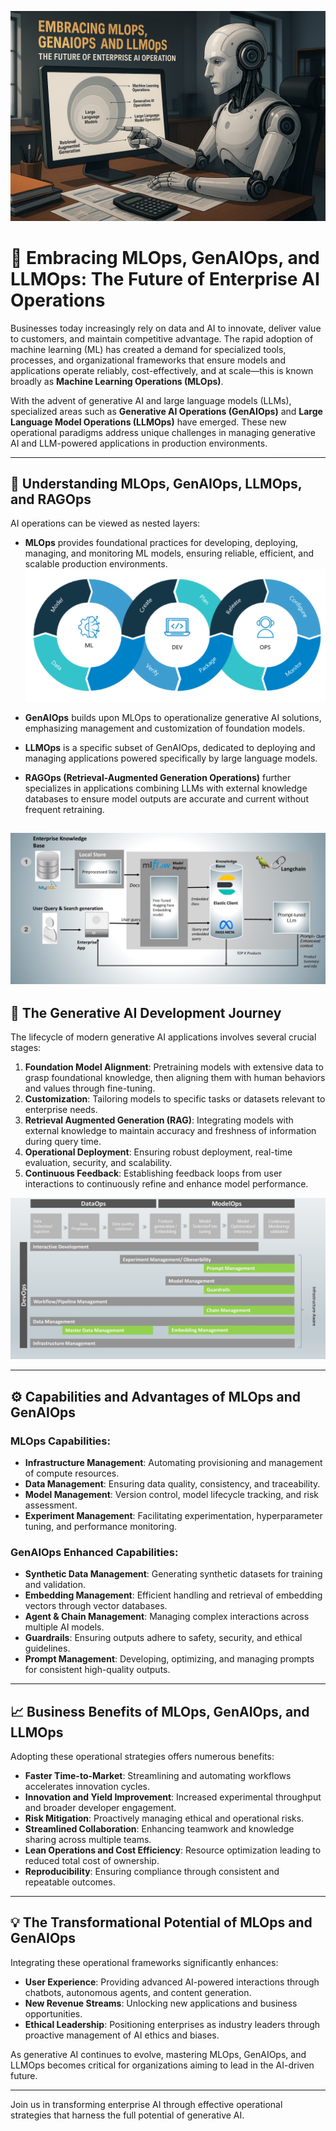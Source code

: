 ![Blog Header](assets/blog.png)

# 🚀 Embracing MLOps, GenAIOps, and LLMOps: The Future of Enterprise AI Operations

Businesses today increasingly rely on data and AI to innovate, deliver value to customers, and maintain competitive advantage. The rapid adoption of machine learning (ML) has created a demand for specialized tools, processes, and organizational frameworks that ensure models and applications operate reliably, cost-effectively, and at scale—this is known broadly as **Machine Learning Operations (MLOps)**.

With the advent of generative AI and large language models (LLMs), specialized areas such as **Generative AI Operations (GenAIOps)** and **Large Language Model Operations (LLMOps)** have emerged. These new operational paradigms address unique challenges in managing generative AI and LLM-powered applications in production environments.

---

## 🌟 Understanding MLOps, GenAIOps, LLMOps, and RAGOps

AI operations can be viewed as nested layers:

- **MLOps** provides foundational practices for developing, deploying, managing, and monitoring ML models, ensuring reliable, efficient, and scalable production environments.
![MLOps Lifecycle](assets/MLops.png)



- **GenAIOps** builds upon MLOps to operationalize generative AI solutions, emphasizing management and customization of foundation models.
- **LLMOps** is a specific subset of GenAIOps, dedicated to deploying and managing applications powered specifically by large language models.
- **RAGOps (Retrieval-Augmented Generation Operations)** further specializes in applications combining LLMs with external knowledge databases to ensure model outputs are accurate and current without frequent retraining.

![RAGOps Lifecycle](assets/ragops.jpeg)
---

## 🎯 The Generative AI Development Journey

The lifecycle of modern generative AI applications involves several crucial stages:

1. **Foundation Model Alignment**: Pretraining models with extensive data to grasp foundational knowledge, then aligning them with human behaviors and values through fine-tuning.
2. **Customization**: Tailoring models to specific tasks or datasets relevant to enterprise needs.
3. **Retrieval Augmented Generation (RAG)**: Integrating models with external knowledge to maintain accuracy and freshness of information during query time.
4. **Operational Deployment**: Ensuring robust deployment, real-time evaluation, security, and scalability.
5. **Continuous Feedback**: Establishing feedback loops from user interactions to continuously refine and enhance model performance.

![End-to-End AI Architecture](assets/endtoend.jpeg)

---

## ⚙️ Capabilities and Advantages of MLOps and GenAIOps

### MLOps Capabilities:
- **Infrastructure Management**: Automating provisioning and management of compute resources.
- **Data Management**: Ensuring data quality, consistency, and traceability.
- **Model Management**: Version control, model lifecycle tracking, and risk assessment.
- **Experiment Management**: Facilitating experimentation, hyperparameter tuning, and performance monitoring.

### GenAIOps Enhanced Capabilities:
- **Synthetic Data Management**: Generating synthetic datasets for training and validation.
- **Embedding Management**: Efficient handling and retrieval of embedding vectors through vector databases.
- **Agent & Chain Management**: Managing complex interactions across multiple AI models.
- **Guardrails**: Ensuring outputs adhere to safety, security, and ethical guidelines.
- **Prompt Management**: Developing, optimizing, and managing prompts for consistent high-quality outputs.

---

## 📈 Business Benefits of MLOps, GenAIOps, and LLMOps

Adopting these operational strategies offers numerous benefits:

- **Faster Time-to-Market**: Streamlining and automating workflows accelerates innovation cycles.
- **Innovation and Yield Improvement**: Increased experimental throughput and broader developer engagement.
- **Risk Mitigation**: Proactively managing ethical and operational risks.
- **Streamlined Collaboration**: Enhancing teamwork and knowledge sharing across multiple teams.
- **Lean Operations and Cost Efficiency**: Resource optimization leading to reduced total cost of ownership.
- **Reproducibility**: Ensuring compliance through consistent and repeatable outcomes.

---

## 💡 The Transformational Potential of MLOps and GenAIOps

Integrating these operational frameworks significantly enhances:

- **User Experience**: Providing advanced AI-powered interactions through chatbots, autonomous agents, and content generation.
- **New Revenue Streams**: Unlocking new applications and business opportunities.
- **Ethical Leadership**: Positioning enterprises as industry leaders through proactive management of AI ethics and biases.

As generative AI continues to evolve, mastering MLOps, GenAIOps, and LLMOps becomes critical for organizations aiming to lead in the AI-driven future.

---

Join us in transforming enterprise AI through effective operational strategies that harness the full potential of generative AI.

